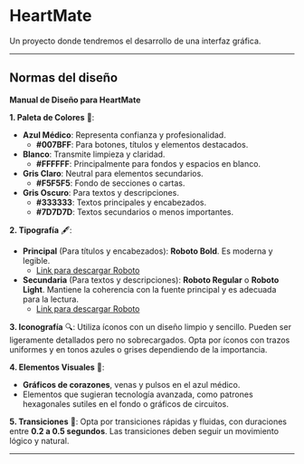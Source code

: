 # HeartMate
Un proyecto donde tendremos el desarrollo de una interfaz gráfica.

---

## Normas del diseño



**Manual de Diseño para HeartMate**

**1. Paleta de Colores** 🎨:
- **Azul Médico**: Representa confianza y profesionalidad.
  - **#007BFF**: Para botones, títulos y elementos destacados.
- **Blanco**: Transmite limpieza y claridad.
  - **#FFFFFF**: Principalmente para fondos y espacios en blanco.
- **Gris Claro**: Neutral para elementos secundarios.
  - **#F5F5F5**: Fondo de secciones o cartas.
- **Gris Oscuro**: Para textos y descripciones.
  - **#333333**: Textos principales y encabezados.
  - **#7D7D7D**: Textos secundarios o menos importantes.

**2. Tipografía** 🖋️:
- **Principal** (Para títulos y encabezados): **Roboto Bold**. Es moderna y legible.
  - [Link para descargar Roboto](https://fonts.google.com/specimen/Roboto)
- **Secundaria** (Para textos y descripciones): **Roboto Regular** o **Roboto Light**. Mantiene la coherencia con la fuente principal y es adecuada para la lectura.
  - [Link para descargar Roboto](https://fonts.google.com/specimen/Roboto)

**3. Iconografía** 🔍:
Utiliza íconos con un diseño limpio y sencillo. Pueden ser ligeramente detallados pero no sobrecargados. Opta por íconos con trazos uniformes y en tonos azules o grises dependiendo de la importancia.

**4. Elementos Visuales** 📌:
- **Gráficos de corazones**, venas y pulsos en el azul médico.
- Elementos que sugieran tecnología avanzada, como patrones hexagonales sutiles en el fondo o gráficos de circuitos.
  
**5. Transiciones** 🌌:
Opta por transiciones rápidas y fluidas, con duraciones entre **0.2 a 0.5 segundos**. Las transiciones deben seguir un movimiento lógico y natural.

---
